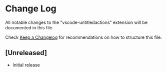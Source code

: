 # Change Log

All notable changes to the "vscode-untitledactions" extension will be documented in this file.

Check [Keep a Changelog](http://keepachangelog.com/) for recommendations on how to structure this file.

## [Unreleased]

- Initial release